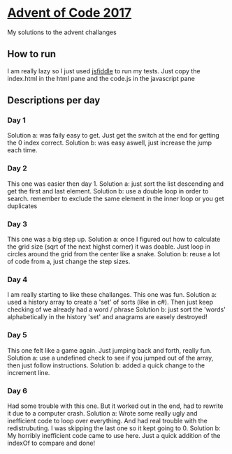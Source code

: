 # [Advent of Code 2017][aoc17]
My solutions to the advent challanges

## How to run
I am really lazy so I just used [jsfiddle][jsf] to run my tests.
Just copy the index.html in the html pane and the code.js in the javascript pane

## Descriptions per day
### Day 1
Solution a: was faily easy to get. Just get the switch at the end for getting the 0 index correct.
Solution b: was easy aswell, just increase the jump each time.

### Day 2
This one was easier then day 1.
Solution a: just sort the list descending and get the first and last element.
Solution b: use a double loop in order to search. remember to exclude the same element in the inner loop or you get duplicates

### Day 3
This one was a big step up.
Solution a: once I figured out how to calculate the grid size (sqrt of the next highst corner) it was doable. Just loop in circles around the grid from the center like a snake.
Solution b: reuse a lot of code from a, just change the step sizes.

### Day 4
I am really starting to like these challanges. This one was fun.
Solution a: used a history array to create a 'set' of sorts (like in c#). Then just keep checking of we already had a word / phrase
Solution b: just sort the 'words' alphabetically in the history 'set' and anagrams are easely destroyed!

### Day 5
This one felt like a game again. Just jumping back and forth, really fun.
Solution a: use a undefined check to see if you jumped out of the array, then just follow instructions.
Solution b: added a quick change to the increment line.

### Day 6
Had some trouble with this one. But it worked out in the end, had to rewrite it due to a computer crash.
Solution a: Wrote some really ugly and inefficient code to loop over everything. And had real trouble with the redistrubuting. I was skipping the last one so it kept going to 0.
Solution b: My horribly inefficient code came to use here. Just a quick addition of the indexOf to compare and done!


[aoc17]: http://adventofcode.com/2017/
[jsf]: http://jsfiddle.net/
